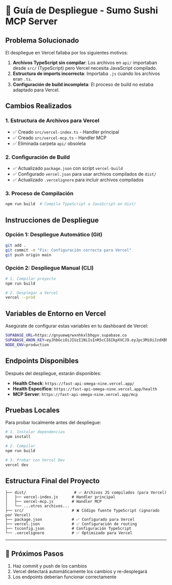 # 🚀 Guía de Despliegue - Sumo Sushi MCP Server

## Problema Solucionado

El despliegue en Vercel fallaba por los siguientes motivos:

1. **Archivos TypeScript sin compilar**: Los archivos en `api/` importaban desde `src/` (TypeScript) pero Vercel necesita JavaScript compilado.
2. **Estructura de imports incorrecta**: Importaba `.js` cuando los archivos eran `.ts`.
3. **Configuración de build incompleta**: El proceso de build no estaba adaptado para Vercel.

## Cambios Realizados

### 1. Estructura de Archivos para Vercel

- ✅ Creado `src/vercel-index.ts` - Handler principal
- ✅ Creado `src/vercel-mcp.ts` - Handler MCP
- ✅ Eliminada carpeta `api/` obsoleta

### 2. Configuración de Build

- ✅ Actualizado `package.json` con script `vercel-build`
- ✅ Configurado `vercel.json` para usar archivos compilados de `dist/`
- ✅ Actualizado `.vercelignore` para incluir archivos compilados

### 3. Proceso de Compilación

```bash
npm run build  # Compila TypeScript a JavaScript en dist/
```

## Instrucciones de Despliegue

### Opción 1: Despliegue Automático (Git)

```bash
git add .
git commit -m "Fix: Configuración correcta para Vercel"
git push origin main
```

### Opción 2: Despliegue Manual (CLI)

```bash
# 1. Compilar proyecto
npm run build

# 2. Desplegar a Vercel
vercel --prod
```

## Variables de Entorno en Vercel

Asegúrate de configurar estas variables en tu dashboard de Vercel:

```bash
SUPABASE_URL=https://gnyuewqrwxnhkxlbhqyv.supabase.co
SUPABASE_ANON_KEY=eyJhbGciOiJIUzI1NiIsInR5cCI6IkpXVCJ9.eyJpc3MiOiJzdXBhYmFzZSIsInJlZiI6ImdueXVld3Fyd3huaGt4bGJocXl2Iiwicm9sZSI6ImFub24iLCJpYXQiOjE3NTg1ODExNTYsImV4cCI6MjA3NDE1NzE1Nn0.Y9n8VVs8R8Pjxxc_NaQetCo9EcydQmWEOrIMFz-ZHZ8
NODE_ENV=production
```

## Endpoints Disponibles

Después del despliegue, estarán disponibles:

- **Health Check**: `https://fast-api-omega-nine.vercel.app/`
- **Health Específico**: `https://fast-api-omega-nine.vercel.app/health`
- **MCP Server**: `https://fast-api-omega-nine.vercel.app/mcp`

## Pruebas Locales

Para probar localmente antes del despliegue:

```bash
# 1. Instalar dependencias
npm install

# 2. Compilar
npm run build

# 3. Probar con Vercel Dev
vercel dev
```

## Estructura Final del Proyecto

```
├── dist/                     # ✅ Archivos JS compilados (para Vercel)
│   ├── vercel-index.js      # Handler principal
│   ├── vercel-mcp.js        # Handler MCP
│   └── ...otros archivos...
├── src/                     # ❌ Código fuente TypeScript (ignorado por Vercel)
├── package.json             # ✅ Configurado para Vercel
├── vercel.json              # ✅ Configuración de routing
├── tsconfig.json            # Configuración TypeScript
└── .vercelignore            # ✅ Optimizado para Vercel
```

---

## 🎯 Próximos Pasos

1. Haz commit y push de los cambios
2. Vercel detectará automáticamente los cambios y re-desplegará
3. Los endpoints deberían funcionar correctamente
